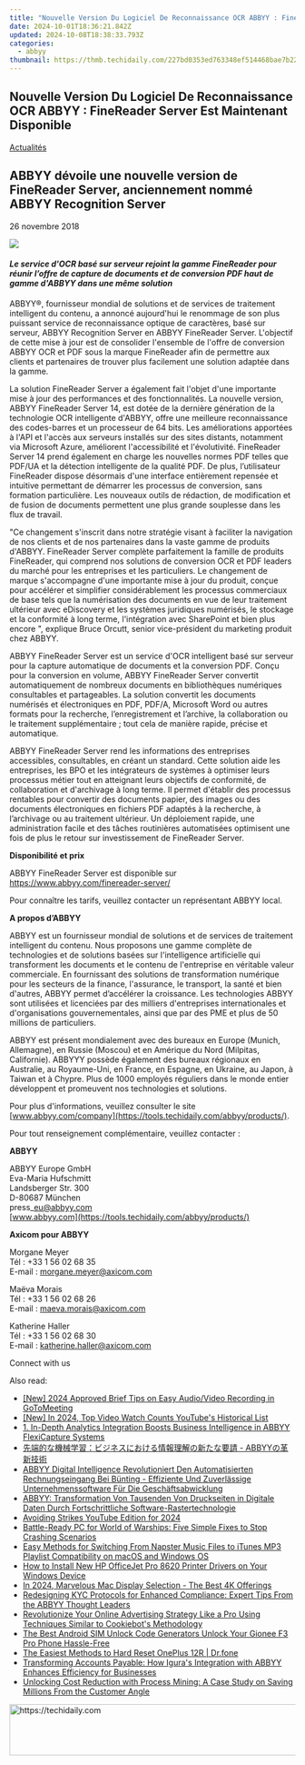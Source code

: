 ```yaml
---
title: "Nouvelle Version Du Logiciel De Reconnaissance OCR ABBYY : FineReader Server Est Maintenant Disponible"
date: 2024-10-01T18:36:21.842Z
updated: 2024-10-08T18:38:33.793Z
categories:
  - abbyy
thumbnail: https://thmb.techidaily.com/227bd0353ed763348ef514468bae7b22e2b22e0109d88910437782328b50ad10.jpg
---
```


## Nouvelle Version Du Logiciel De Reconnaissance OCR ABBYY : FineReader Server Est Maintenant Disponible

[Actualités](https://tools.techidaily.com/abbyy/products/)

## ABBYY dévoile une nouvelle version de FineReader Server, anciennement nommé ABBYY Recognition Server

26 novembre 2018

![](https://content.abbyy.com/-/media/project/abbyy/abbyy/branchtemplates/shutterstock_1272462163_1296-x-729.jpg?h=729&iar=0&w=1296)

#### _Le service d'OCR basé sur serveur rejoint la gamme FineReader pour réunir l’offre de capture de documents et de conversion PDF haut de gamme d'ABBYY dans une même solution_

ABBYY®, fournisseur mondial de solutions et de services de traitement intelligent du contenu, a annoncé aujourd'hui le renommage de son plus puissant service de reconnaissance optique de caractères, basé sur serveur, ABBYY Recognition Server en ABBYY FineReader Server. L'objectif de cette mise à jour est de consolider l'ensemble de l'offre de conversion ABBYY OCR et PDF sous la marque FineReader afin de permettre aux clients et partenaires de trouver plus facilement une solution adaptée dans la gamme.

La solution FineReader Server a également fait l'objet d'une importante mise à jour des performances et des fonctionnalités. La nouvelle version, ABBYY FineReader Server 14, est dotée de la dernière génération de la technologie OCR intelligente d'ABBYY, offre une meilleure reconnaissance des codes-barres et un processeur de 64 bits. Les améliorations apportées à l'API et l'accès aux serveurs installés sur des sites distants, notamment via Microsoft Azure, améliorent l'accessibilité et l'évolutivité. FineReader Server 14 prend également en charge les nouvelles normes PDF telles que PDF/UA et la détection intelligente de la qualité PDF. De plus, l’utilisateur FineReader dispose désormais d'une interface entièrement repensée et intuitive permettant de démarrer les processus de conversion, sans formation particulière. Les nouveaux outils de rédaction, de modification et de fusion de documents permettent une plus grande souplesse dans les flux de travail.

"Ce changement s'inscrit dans notre stratégie visant à faciliter la navigation de nos clients et de nos partenaires dans la vaste gamme de produits d'ABBYY. FineReader Server complète parfaitement la famille de produits FineReader, qui comprend nos solutions de conversion OCR et PDF leaders du marché pour les entreprises et les particuliers. Le changement de marque s'accompagne d'une importante mise à jour du produit, conçue pour accélérer et simplifier considérablement les processus commerciaux de base tels que la numérisation des documents en vue de leur traitement ultérieur avec eDiscovery et les systèmes juridiques numérisés, le stockage et la conformité à long terme, l'intégration avec SharePoint et bien plus encore ", explique Bruce Orcutt, senior vice-président du marketing produit chez ABBYY.

ABBYY FineReader Server est un service d'OCR intelligent basé sur serveur pour la capture automatique de documents et la conversion PDF. Conçu pour la conversion en volume, ABBYY FineReader Server convertit automatiquement de nombreux documents en bibliothèques numériques consultables et partageables. La solution convertit les documents numérisés et électroniques en PDF, PDF/A, Microsoft Word ou autres formats pour la recherche, l’enregistrement et l’archive, la collaboration ou le traitement supplémentaire ; tout cela de manière rapide, précise et automatique.

ABBYY FineReader Server rend les informations des entreprises accessibles, consultables, en créant un standard. Cette solution aide les entreprises, les BPO et les intégrateurs de systèmes à optimiser leurs processus métier tout en atteignant leurs objectifs de conformité, de collaboration et d'archivage à long terme. Il permet d'établir des processus rentables pour convertir des documents papier, des images ou des documents électroniques en fichiers PDF adaptés à la recherche, à l’archivage ou au traitement ultérieur. Un déploiement rapide, une administration facile et des tâches routinières automatisées optimisent une fois de plus le retour sur investissement de FineReader Server.

  
**Disponibilité et prix**

ABBYY FineReader Server est disponible sur <https://www.abbyy.com/finereader-server/>

Pour connaître les tarifs, veuillez contacter un représentant ABBYY local.

**A propos d’ABBYY**

ABBYY est un fournisseur mondial de solutions et de services de traitement intelligent du contenu. Nous proposons une gamme complète de technologies et de solutions basées sur l'intelligence artificielle qui transforment les documents et le contenu de l'entreprise en véritable valeur commerciale. En fournissant des solutions de transformation numérique pour les secteurs de la finance, l'assurance, le transport, la santé et bien d'autres, ABBYY permet d’accélérer la croissance. Les technologies ABBYY sont utilisées et licenciées par des milliers d'entreprises internationales et d'organisations gouvernementales, ainsi que par des PME et plus de 50 millions de particuliers.

ABBYY est présent mondialement avec des bureaux en Europe (Munich, Allemagne), en Russie (Moscou) et en Amérique du Nord (Milpitas, Californie). ABBYYY possède également des bureaux régionaux en Australie, au Royaume-Uni, en France, en Espagne, en Ukraine, au Japon, à Taiwan et à Chypre. Plus de 1000 employés réguliers dans le monde entier développent et promeuvent nos technologies et solutions.

Pour plus d'informations, veuillez consulter le site [www.abbyy.com/company](https://tools.techidaily.com/abbyy/products/).

Pour tout renseignement complémentaire, veuillez contacter :

**ABBYY**

ABBYY Europe GmbH  
Eva-Maria Hufschmitt  
Landsberger Str. 300  
D-80687 München  
press\_eu@abbyy.com  
[www.abbyy.com](https://tools.techidaily.com/abbyy/products/)

**Axicom pour ABBYY**

Morgane Meyer  
Tél : +33 1 56 02 68 35  
E-mail : [morgane.meyer@axicom.com](https://tools.techidaily.com/abbyy/products/)

Maëva Morais  
Tél : +33 1 56 02 68 26  
E-mail : [maeva.morais@axicom.com](https://tools.techidaily.com/abbyy/products/)

Katherine Haller  
Tél : +33 1 56 02 68 30  
E-mail : [katherine.haller@axicom.com](https://tools.techidaily.com/abbyy/products/)

  
Connect with us

<ins class="adsbygoogle"
     style="display:block"
     data-ad-format="autorelaxed"
     data-ad-client="ca-pub-7571918770474297"
     data-ad-slot="1223367746"></ins>

<ins class="adsbygoogle"
     style="display:block"
     data-ad-client="ca-pub-7571918770474297"
     data-ad-slot="8358498916"
     data-ad-format="auto"
     data-full-width-responsive="true"></ins>

<span class="atpl-alsoreadstyle">Also read:</span>
<div><ul>
<li><a href="https://screen-mirroring-recording.techidaily.com/new-2024-approved-brief-tips-on-easy-audiovideo-recording-in-gotomeeting/"><u>[New] 2024 Approved Brief Tips on Easy Audio/Video Recording in GoToMeeting</u></a></li>
<li><a href="https://youtube-tips.techidaily.com/n-2024-top-video-watch-counts-youtubes-historical-list/"><u>[New] In 2024, Top Video Watch Counts YouTube's Historical List</u></a></li>
<li><a href="https://solve-hot.techidaily.com/1-in-depth-analytics-integration-boosts-business-intelligence-in-abbyy-flexicapture-systems/"><u>1. In-Depth Analytics Integration Boosts Business Intelligence in ABBYY FlexiCapture Systems</u></a></li>
<li><a href="https://solve-hot.techidaily.com/1724312931265-abbyy/"><u>先端的な機械学習：ビジネスにおける情報理解の新たな要請 - ABBYYの革新技術</u></a></li>
<li><a href="https://solve-hot.techidaily.com/abbyy-digital-intelligence-revolutioniert-den-automatisierten-rechnungseingang-bei-bunting-effiziente-und-zuverlassige-unternehmenssoftware-fur-die-geschaft5/"><u>ABBYY Digital Intelligence Revolutioniert Den Automatisierten Rechnungseingang Bei Bünting - Effiziente Und Zuverlässige Unternehmenssoftware Für Die Geschäftsabwicklung</u></a></li>
<li><a href="https://solve-hot.techidaily.com/abbyy-transformation-von-tausenden-von-druckseiten-in-digitale-daten-durch-fortschrittliche-software-rastertechnologie/"><u>ABBYY: Transformation Von Tausenden Von Druckseiten in Digitale Daten Durch Fortschrittliche Software-Rastertechnologie</u></a></li>
<li><a href="https://youtube-lab.techidaily.com/ing-strikes-youtube-edition-for-2024/"><u>Avoiding Strikes YouTube Edition for 2024</u></a></li>
<li><a href="https://win-able.techidaily.com/battle-ready-pc-for-world-of-warships-five-simple-fixes-to-stop-crashing-scenarios/"><u>Battle-Ready PC for World of Warships: Five Simple Fixes to Stop Crashing Scenarios</u></a></li>
<li><a href="https://fox-tls.techidaily.com/easy-methods-for-switching-from-napster-music-files-to-itunes-mp3-playlist-compatibility-on-macos-and-windows-os/"><u>Easy Methods for Switching From Napster Music Files to iTunes MP3 Playlist Compatibility on macOS and Windows OS</u></a></li>
<li><a href="https://hardware-updates.techidaily.com/how-to-install-new-hp-officejet-pro-8620-printer-drivers-on-your-windows-device/"><u>How to Install New HP OfficeJet Pro 8620 Printer Drivers on Your Windows Device</u></a></li>
<li><a href="https://extra-guidance.techidaily.com/in-2024-marvelous-mac-display-selection-the-best-4k-offerings/"><u>In 2024, Marvelous Mac Display Selection - The Best 4K Offerings</u></a></li>
<li><a href="https://solve-hot.techidaily.com/redesigning-kyc-protocols-for-enhanced-compliance-expert-tips-from-the-abbyy-thought-leaders/"><u>Redesigning KYC Protocols for Enhanced Compliance: Expert Tips From the ABBYY Thought Leaders</u></a></li>
<li><a href="https://solve-hot.techidaily.com/revolutionize-your-online-advertising-strategy-like-a-pro-using-techniques-similar-to-cookiebots-methodology/"><u>Revolutionize Your Online Advertising Strategy Like a Pro Using Techniques Similar to Cookiebot's Methodology</u></a></li>
<li><a href="https://sim-unlock.techidaily.com/the-best-android-sim-unlock-code-generators-unlock-your-gionee-f3-pro-phone-hassle-free-by-drfone-android/"><u>The Best Android SIM Unlock Code Generators Unlock Your Gionee F3 Pro Phone Hassle-Free</u></a></li>
<li><a href="https://techidaily.com/the-easiest-methods-to-hard-reset-oneplus-12r-drfone-by-drfone-reset-android-reset-android/"><u>The Easiest Methods to Hard Reset OnePlus 12R | Dr.fone</u></a></li>
<li><a href="https://solve-hot.techidaily.com/transforming-accounts-payable-how-iguras-integration-with-abbyy-enhances-efficiency-for-businesses/"><u>Transforming Accounts Payable: How Igura's Integration with ABBYY Enhances Efficiency for Businesses</u></a></li>
<li><a href="https://solve-hot.techidaily.com/unlocking-cost-reduction-with-process-mining-a-case-study-on-saving-millions-from-the-customer-angle/"><u>Unlocking Cost Reduction with Process Mining: A Case Study on Saving Millions From the Customer Angle</u></a></li>
</ul></div>

<!-- affiliate ads begin -->
<a href="https://25home.pxf.io/c/5597632/2148650/16836" target="_top" id="2148650">
  <img src="//a.impactradius-go.com/display-ad/16836-2148650" border="0" alt="https://techidaily.com" width="728" height="90"/>
</a>
<img height="0" width="0" src="https://25home.pxf.io/i/5597632/2148650/16836" style="position:absolute;visibility:hidden;" border="0" />
<!-- affiliate ads end -->

